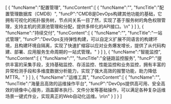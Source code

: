 [
	{
		"funcName":"配置管理",
		"funcContent":[
			{
				"funcName":"",
				"funcTitle":"配置管理数据库（CMDB）",
				"funcP":"CMDB是DevOps构建其他功能的基础，它拥有可视化的拓扑服务树，节点间关系一目了然，实现了基于服务树的角色权限管理，支持主机的资源池管理和分配，提供多样化的API接口。\n"
			}
		]
	},
	{
		"funcName":"持续交付",
		"funcContent":[
			{
				"funcName":"",
				"funcTitle":"一站式管理",
				"funcP":"DevOps支持弹性构建，可以自定义扩展不同语言的构建环境，且构建环境自隔离，实现了快速扩缩容以应对业务爆发增长，提供了从代码构建、部署、应用服务生命周期的一站式管理。"
			}
		]
	},
	{
		"funcName":"智能监控",
		"funcContent":[
			{
				"funcName":"",
				"funcTitle":"全链路监控服务",
				"funcP":"提供丰富的采集手段，支持基础监控、存活监控、性能监控和业务监控，拥有丰富的异常检测手段和多维度数据分析能力，实现了强大高效的报警功能，助力降低MTTR。"
			}
		]
	},
	{
		"funcName":"运维工具",
		"funcContent":[
			{
				"funcName":"",
				"funcTitle":"海量且高效的运维操作平台",
				"funcP":"DevOps提供高可用、安全高效的镜像中心服务，涵盖脚本执行、文件分发等基础操作，可以满足各种复杂运维场景一键式作业，实现真正的Web自动化运维。\n\n"
			}
		]
	}
]
